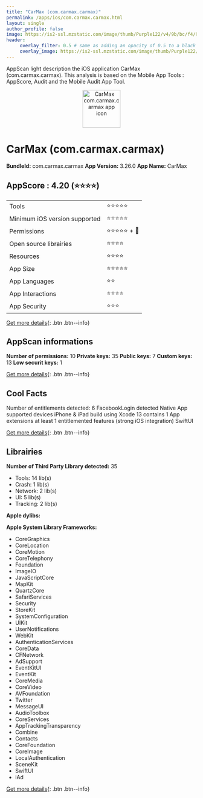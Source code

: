 ```yaml
---
title: "CarMax (com.carmax.carmax)"
permalink: /apps/ios/com.carmax.carmax.html
layout: single
author_profile: false
image: https://is2-ssl.mzstatic.com/image/thumb/Purple122/v4/9b/bc/f4/9bbcf433-df49-d56b-942b-3f85549026ad/AppIcon-1x_U007emarketing-0-7-0-0-85-220.png/512x512bb.jpg
header: 
     overlay_filter: 0.5 # same as adding an opacity of 0.5 to a black background
     overlay_image: https://is2-ssl.mzstatic.com/image/thumb/Purple122/v4/9b/bc/f4/9bbcf433-df49-d56b-942b-3f85549026ad/AppIcon-1x_U007emarketing-0-7-0-0-85-220.png/512x512bb.jpg
---
```

AppScan light description the iOS application CarMax (com.carmax.carmax). This analysis is based on the Mobile App Tools : AppScore, Audit and the Mobile Audit App Tool.

  
  
<div style="text-align: center;"><img src="https://is2-ssl.mzstatic.com/image/thumb/Purple122/v4/9b/bc/f4/9bbcf433-df49-d56b-942b-3f85549026ad/AppIcon-1x_U007emarketing-0-7-0-0-85-220.png/512x512bb.jpg" width="100" height="100" alt="CarMax com.carmax.carmax app icon"></div>  
  
# CarMax (com.carmax.carmax)

**BundleId:** com.carmax.carmax
**App Version:** 3.26.0
**App Name:** CarMax


## AppScore : 4.20 (⭐️⭐️⭐️⭐️) 

<table>
<tr><td> Tools </td><td> ⭐️⭐️⭐️⭐️⭐️ </td></tr>
<tr><td> Minimum iOS version supported </td><td> ⭐️⭐️⭐️⭐️⭐️ </td></tr>
<tr><td> Permissions </td><td> ⭐️⭐️⭐️⭐️⭐️ + 🌟 </td></tr>
<tr><td> Open source librairies </td><td> ⭐️⭐️⭐️⭐️ </td></tr>
<tr><td> Resources </td><td> ⭐️⭐️⭐️⭐️ </td></tr>
<tr><td> App Size </td><td> ⭐️⭐️⭐️⭐️⭐️ </td></tr>
<tr><td> App Languages </td><td> ⭐️⭐️ </td></tr>
<tr><td> App Interactions </td><td> ⭐️⭐️⭐️⭐️ </td></tr>
<tr><td> App Security </td><td> ⭐️⭐️⭐️ </td></tr>
</table>

[Get more details](/pricing.html){: .btn .btn--info}  
  
## AppScan informations 

**Number of permissions:** 10
**Private keys:** 35
**Public keys:** 7
**Custom keys:** 13
**Low securit keys:** 1
  
[Get more details](/pricing.html){: .btn .btn--info}

## Cool Facts

Number of entitlements detected: 6
FacebookLogin detected
Native App
supported devices iPhone & iPad
build using Xcode 13
contains 1 App extensions
at least 1 entitlemented features (strong iOS integration)
SwiftUI
  
[Get more details](/pricing.html){: .btn .btn--info}

## Librairies 
**Number of Third Party Library detected:** 35
- Tools: 14 lib(s)
- Crash: 1 lib(s)
- Network: 2 lib(s)
- UI: 5 lib(s)
- Tracking: 2 lib(s)

**Apple dylibs:**


**Apple System Library Frameworks:**
- CoreGraphics
- CoreLocation
- CoreMotion
- CoreTelephony
- Foundation
- ImageIO
- JavaScriptCore
- MapKit
- QuartzCore
- SafariServices
- Security
- StoreKit
- SystemConfiguration
- UIKit
- UserNotifications
- WebKit
- AuthenticationServices
- CoreData
- CFNetwork
- AdSupport
- EventKitUI
- EventKit
- CoreMedia
- CoreVideo
- AVFoundation
- Twitter
- MessageUI
- AudioToolbox
- CoreServices
- AppTrackingTransparency
- Combine
- Contacts
- CoreFoundation
- CoreImage
- LocalAuthentication
- SceneKit
- SwiftUI
- iAd


  
[Get more details](/pricing.html){: .btn .btn--info}


